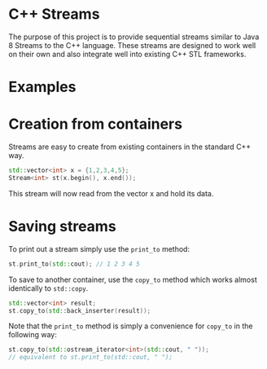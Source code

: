 # C++ Streams

The purpose of this project is to provide sequential streams similar to Java 8
Streams to the C++ language. These streams are designed to work well on their
own and also integrate well into existing C++ STL frameworks.

# Examples

# Creation from containers

Streams are easy to create from existing containers in the standard C++ way.

```c++
std::vector<int> x = {1,2,3,4,5};
Stream<int> st(x.begin(), x.end());
```

This stream will now read from the vector x and hold its data.

# Saving streams

To print out a stream simply use the `print_to` method:

```c++
st.print_to(std::cout); // 1 2 3 4 5
```

To save to another container, use the `copy_to` method which works almost 
identically to `std::copy`.

```c++
std::vector<int> result;
st.copy_to(std::back_inserter(result));
```

Note that the `print_to` method is simply a convenience for `copy_to` in the
following way:

```c++
st.copy_to(std::ostream_iterator<int>(std::cout, " "));
// equivalent to st.print_to(std::cout, " ");
``` 